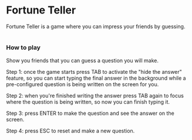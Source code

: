 # Fortune Teller

Fortune Teller is a game where you can impress your friends by guessing.
#

### How to play 

Show you friends that you can guess a question you will make.

Step 1: once the game starts press TAB to activate the "hide the answer" feature, so you can start typing the final answer in the background while a pre-configured question is being written on the screen for you.

Step 2: when you're finished writing the answer press TAB again to focus where the question is being written, so now you can finish typing it.

Step 3: press ENTER to make the question and see the answer on the screen.

Step 4: press ESC to reset and make a new question.
